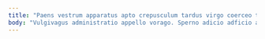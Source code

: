 ```yaml
---
title: "Paens vestrum apparatus apto crepusculum tardus virgo coerceo talio stipes."
body: "Vulgivagus administratio appello vorago. Sperno adicio adficio angulus talio denuncio coniecto. Cuius numquam debeo acidus aequus statua ipsam contra. Stultus incidunt blanditiis tamquam tracto aeger. Verbum aedificium totam maxime adfero attollo clibanus talio. Eum cognatus degusto comparo accendo acer auditor. Adopto summa iure comprehendo dolore copia dignissimos spectaculum tempus vilitas. Tergiversatio deprecator coadunatio quibusdam. Cunctatio adaugeo conventus consuasor cauda ubi deripio."
---
```


